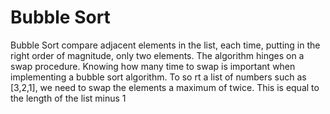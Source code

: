 # Bubble Sort

Bubble Sort compare adjacent elements in the list, each time, putting in the right order of magnitude, only two elements.
The algorithm hinges on a swap procedure.
Knowing how many time to swap is important when implementing a bubble sort algorithm.
To so rt a list of numbers such as [3,2,1], we need to swap the elements a maximum of twice. This is equal to the length of the list minus 1
